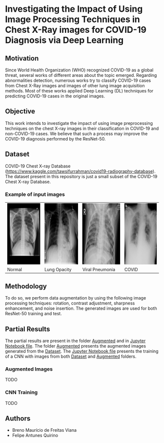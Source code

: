 # Investigating the Impact of Using Image Processing Techniques in Chest X-Ray images for COVID-19 Diagnosis via Deep Learning

## Motivation

Since World Health Organization (WHO) recognized COVID-19 as a global threat, several works of different areas about the topic emerged.
Regarding abnormalities detection, numerous works try to classify COVID-19 cases from Chest X-Ray images and images of other lung image acquisition methods.
Most of these works applied Deep Learning (DL) techniques for predicting COVID-19 cases in the original images.


## Objective

This work intends to investigate the impact of using image preprocessing techniques on the chest X-ray images in their classification in COVID-19 and non-COVID-19 cases.
We believe that such a process may improve the COVID-19 diagnosis performed by the ResNet-50.


## Dataset

COVID-19 Chest X-ray Database (https://www.kaggle.com/tawsifurrahman/covid19-radiography-database). The dataset present in this repository is just a small subset of the COVID-19 Chest X-ray Database.

### Example of input images

<table >
  <tr>
    <td>
      <img src=".github/Normal.png" alt="1" width=200px height=200px>
    </td>
    <td>
      <img src=".github/Lung_Opacity.png" alt="2" width=200px height=200px>
    </td>
    <td>
      <img src=".github/Viral_Pneumonia.png" alt="3" width=200px height=200px>
    </td>
    <td>
      <img src=".github/COVID.png" alt="4" width=200px height=200px>
    </td>
   </tr>
   <tr>
      <td>Normal</td>
      <td>Lung Opacity</td>
      <td>Viral Pneumonia</td>
      <td>COVID</td>
  </tr>
</table>


## Methodology

To do so, we perform data augmentation by using the following image processing techniques: rotation, contrast adjustment, sharpness enhancement, and noise insertion.
The generated images are used for both ResNet-50 training and test.
<!--- After data this stage, we perform the fine-tuning of the neural network aiming to improve the results.) --->


## Partial Results

The partial results are present in the folder [Augmented](Augmented) and in [Jupyter Notebook file](resnet-50-2.ipynb).
The folder [Augmented](Augmented) presents the augmented images generated from the [Dataset](Dataset).
The [Jupyter Notebook file](resnet-50-2.ipynb) presents the training of a CNN with images from both [Dataset](Dataset) and [Augmented](Augmented) folders.

### Augmented Images

TODO
<!--- [augmentate.py](augmentate.py) --->
<!--- [augmentation.py](augmentation.py) --->

### CNN Training

TODO


## Authors

- Breno Maurício de Freitas Viana
- Felipe Antunes Quirino
